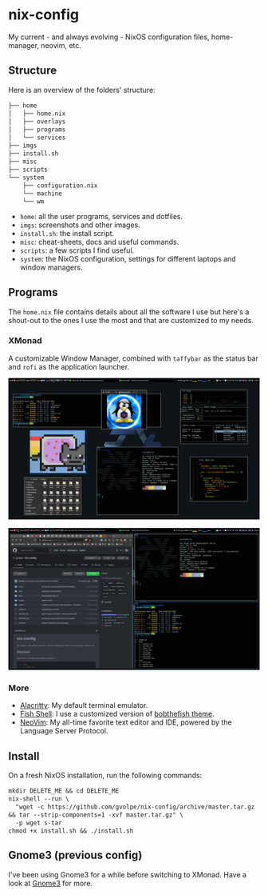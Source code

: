 nix-config
==========

My current - and always evolving - NixOS configuration files, home-manager, neovim, etc.

## Structure

Here is an overview of the folders' structure:

```
├── home
│   ├── home.nix
│   ├── overlays
│   ├── programs
│   └── services
├── imgs
├── install.sh
├── misc
├── scripts
└── system
    ├── configuration.nix
    └── machine
    └── wm
```

- `home`: all the user programs, services and dotfiles.
- `imgs`: screenshots and other images.
- `install.sh`: the install script.
- `misc`: cheat-sheets, docs and useful commands.
- `scripts`: a few scripts I find useful.
- `system`: the NixOS configuration, settings for different laptops and window managers.

## Programs

The `home.nix` file contains details about all the software I use but here's a shout-out to the ones I use the most and that are customized to my needs.

### XMonad

A customizable Window Manager, combined with `taffybar` as the status bar and `rofi` as the application launcher.

![xmonad](imgs/xmonad-4.png)

![xmonad](imgs/xmonad-3.png)

### More

- [Alacritty](https://github.com/alacritty/alacritty): My default terminal emulator.
- [Fish Shell](https://fishshell.com/): I use a customized version of [bobthefish theme](https://github.com/oh-my-fish/theme-bobthefish).
- [NeoVim](https://neovim.io/): My all-time favorite text editor and IDE, powered by the Language Server Protocol.

## Install

On a fresh NixOS installation, run the following commands:

```shell
mkdir DELETE_ME && cd DELETE_ME
nix-shell --run \
  "wget -c https://github.com/gvolpe/nix-config/archive/master.tar.gz && tar --strip-components=1 -xvf master.tar.gz" \
  -p wget s-tar
chmod +x install.sh && ./install.sh
```

## Gnome3 (previous config)

I've been using Gnome3 for a while before switching to XMonad. Have a look at [Gnome3](./GNOME.md) for more.
